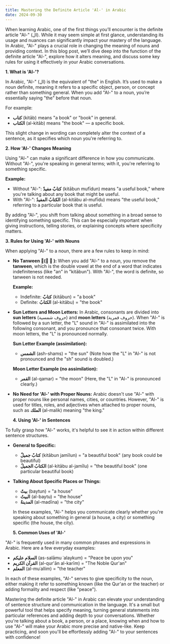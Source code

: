 ```yaml
---
title: Mastering the Definite Article 'Al-' in Arabic
date: 2024-09-30
---
```


When learning Arabic, one of the first things you’ll encounter is the definite article "Al-" (ال). While it may seem simple at first glance, understanding its usage and nuances can significantly impact your mastery of the language. In Arabic, "Al-" plays a crucial role in changing the meaning of nouns and providing context. In this blog post, we’ll dive deep into the function of the definite article "Al-", explore how it alters meaning, and discuss some key rules for using it effectively in your Arabic conversations.

**1. What is 'Al-'?**

In Arabic, "Al-" (ال) is the equivalent of "the" in English. It’s used to make a noun definite, meaning it refers to a specific object, person, or concept rather than something general. When you add "Al-" to a noun, you’re essentially saying "the" before that noun.

For example:

- **كتاب** (kitāb) means "a book" or "book" in general.
- **الكتاب** (al-kitāb) means "the book" — a specific book.

This slight change in wording can completely alter the context of a sentence, as it specifies which noun you're referring to.

**2. How 'Al-' Changes Meaning**

Using "Al-" can make a significant difference in how you communicate. Without "Al-", you're speaking in general terms; with it, you're referring to something specific.

**Example:**

- Without "Al-": **كتابٌ مفيدٌ** (kitābun mufīdun) means "a useful book," where you're talking about any book that might be useful.
- With "Al-": **الكتابُ المفيدُ** (al-kitābu al-mufīdu) means "the useful book," referring to a particular book that is useful.

By adding "Al-", you shift from talking about something in a broad sense to identifying something specific. This can be especially important when giving instructions, telling stories, or explaining concepts where specificity matters.

**3. Rules for Using 'Al-' with Nouns**

When applying "Al-" to a noun, there are a few rules to keep in mind:

- **No Tanween (ً ٍ ٌ):** When you add "Al-" to a noun, you remove the **tanween**, which is the double vowel at the end of a word that indicates indefiniteness (like "an" in "kitābun"). With "Al-", the word is definite, so tanween is not needed.

  **Example:**

  - Indefinite: **كتابٌ** (kitābun) = "a book"
  - Definite: **الكتابُ** (al-kitābu) = "the book"

- **Sun Letters and Moon Letters:** In Arabic, consonants are divided into **sun letters** (حروف شمسية) and **moon letters** (حروف قمرية). When "Al-" is followed by a sun letter, the "L" sound in "Al-" is assimilated into the following consonant, and you pronounce that consonant twice. With moon letters, the "L" is pronounced normally.

  **Sun Letter Example (assimilation):**

  - **الشمس** (ash-shams) = "the sun" (Note how the "L" in "Al-" is not pronounced and the "sh" sound is doubled.)

  **Moon Letter Example (no assimilation):**

  - **القمر** (al-qamar) = "the moon" (Here, the "L" in "Al-" is pronounced clearly.)

- **No Need for 'Al-' with Proper Nouns:** Arabic doesn't use "Al-" with proper nouns like personal names, cities, or countries. However, "Al-" is used for titles, roles, and adjectives when attached to proper nouns, such as **الملك** (al-malik) meaning "the king."

  **4. Using 'Al-' in Sentences**

To fully grasp how "Al-" works, it's helpful to see it in action within different sentence structures.

- **General to Specific:**

  - **كتابٌ جميلٌ** (kitābun jamīlun) = "a beautiful book" (any book could be beautiful)
  - **الكتابُ الجميلُ** (al-kitābu al-jamīlu) = "the beautiful book" (one particular beautiful book)

- **Talking About Specific Places or Things:**

  - **بيتٌ** (baytun) = "a house"
  - **البيتُ** (al-baytu) = "the house"
  - **المدينةُ** (al-madīna) = "the city"

  In these examples, "Al-" helps you communicate clearly whether you're speaking about something in general (a house, a city) or something specific (the house, the city).

  **5. Common Uses of 'Al-'**

"Al-" is frequently used in many common phrases and expressions in Arabic. Here are a few everyday examples:

- **السلام عليكم** (as-salāmu ʿalaykum) = "Peace be upon you"
- **القرآن الكريم** (al-qur'ān al-karīm) = "The Noble Qur'an"
- **المعلم** (al-muʿallim) = "the teacher"

In each of these examples, "Al-" serves to give specificity to the noun, either making it refer to something known (like the Qur'an or the teacher) or adding formality and respect (like "peace").

Mastering the definite article "Al-" in Arabic can elevate your understanding of sentence structure and communication in the language. It's a small but powerful tool that helps specify meaning, turning general statements into particular references and adding depth to your conversations. Whether you're talking about a book, a person, or a place, knowing when and how to use "Al-" will make your Arabic more precise and native-like. Keep practicing, and soon you'll be effortlessly adding "Al-" to your sentences with confidence!
